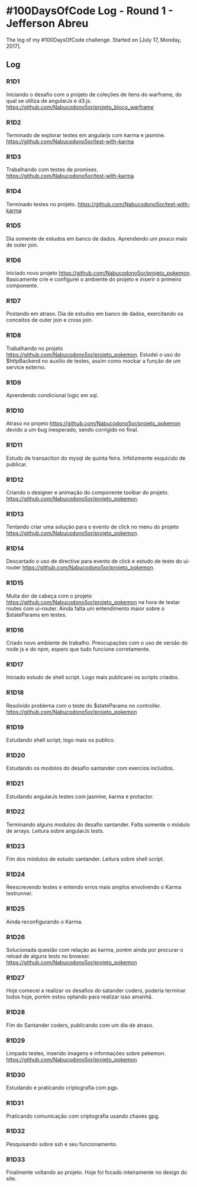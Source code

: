 # #100DaysOfCode Log - Round 1 - Jefferson Abreu

The log of my #100DaysOfCode challenge. Started on [July 17, Monday, 2017].

## Log

### R1D1
Iniciando o desafio com o projeto de coleções de itens do warframe, do qual se utiliza de angularJs e d3.js. https://github.com/Nabucodono5or/projeto_bloco_warframe

### R1D2
Terminado de explorar testes em angularjs com karma e jasmine. https://github.com/Nabucodono5or/test-with-karma 

### R1D3
Trabalhando com testes de promises. https://github.com/Nabucodono5or/test-with-karma

### R1D4
Terminado testes no projeto. https://github.com/Nabucodono5or/test-with-karma

### R1D5
Dia somente de estudos em banco de dados. Aprendendo um pouco mais de outer join.

### R1D6
Iniciado novo projeto https://github.com/Nabucodono5or/projeto_pokemon. Basicamente crie e configurei o ambiente do projeto e inserir o primeiro componente.

### R1D7
Postando em atraso. Dia de estudos em banco de dados, exercitando os conceitos de outer join e cross join.

### R1D8
Trabalhando no projeto https://github.com/Nabucodono5or/projeto_pokemon. Estudei o uso do $httpBackend no auxilio de testes, assim como mockar a função de um service externo.

### R1D9
Aprendendo condicional logic em sql.

### R1D10
Atraso no projeto https://github.com/Nabucodono5or/projeto_pokemon devido a um bug inesperado, sendo corrigido no final.

### R1D11
Estudo de transaction do mysql de quinta feira. Infelizmente esquicido de publicar.

### R1D12
Criando o designer e animação do componente toolbar do projeto. https://github.com/Nabucodono5or/projeto_pokemon.

### R1D13
Tentando criar uma solução para o evento de click no menu do projeto https://github.com/Nabucodono5or/projeto_pokemon.

### R1D14
Descartado o uso de directive para evento de click e estudo de teste do ui-router https://github.com/Nabucodono5or/projeto_pokemon.

### R1D15
Muita dor de cabeça com o projeto https://github.com/Nabucodono5or/projeto_pokemon na hora de testar routes com ui-router. Ainda falta um entendimento maior sobre o $stateParams em testes.

### R1D16
Criado novo ambiente de trabalho. Preocupações com o uso de versão do node js e do npm, espero que tudo funcione corretamente.

### R1D17
Iniciado estudo de shell script. Logo mais publicarei os scripts criados.

### R1D18
Resolvido problema com o teste do $stateParams no controller. https://github.com/Nabucodono5or/projeto_pokemon

### R1D19
Estudando shell script; logo mais os publico.

### R1D20
Estudando os modolos do desafio santander com exercios incluídos.

### R1D21
Estudando angularJs testes com jasmine, karma e protactor.

### R1D22
Terminando alguns modulos do desafio santander. Falta somente o módulo de arrays. Leitura sobre angularJs tests.

### R1D23
Fim dos módulos de estudo santander. Leitura sobre shell script.

### R1D24
Reescrevendo testes e entendo erros mais amplos envolvendo o Karma testrunner.

### R1D25
Ainda reconfigurando o Karma.

### R1D26
Solucionada questão com relação ao karma, porém ainda por procurar o reload de alguns tests no browser. https://github.com/Nabucodono5or/projeto_pokemon

### R1D27
Hoje comecei a realizar os desafios do satander coders, poderia terminar todos hoje, porém estou optando para realizar isso amanhã.

### R1D28
Fim do Santander coders, publicando com um dia de atraso.

### R1D29
Limpado testes, inserido imagens e informações sobre pekemon. https://github.com/Nabucodono5or/projeto_pokemon

### R1D30
Estudando e praticando criptografia com pgp.

### R1D31
Praticando comunicação com criptografia usando chaves gpg.

### R1D32
Pesquisando sobre ssh e seu funcionamento.

### R1D33
Finalmente voltando ao projeto. Hoje foi focado inteiramente no design do site.